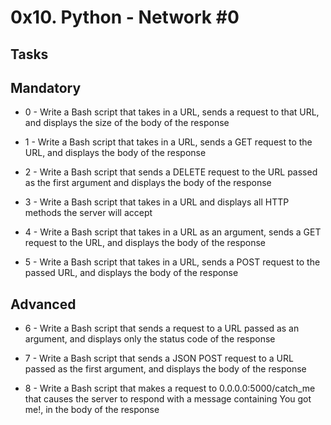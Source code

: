 # 0x10. Python - Network #0

## Tasks

## Mandatory

* 0 - Write a Bash script that takes in a URL, sends a request to that URL, and displays the size of the body of the response

* 1 - Write a Bash script that takes in a URL, sends a GET request to the URL, and displays the body of the response

* 2 - Write a Bash script that sends a DELETE request to the URL passed as the first argument and displays the body of the response

* 3 - Write a Bash script that takes in a URL and displays all HTTP methods the server will accept

* 4 - Write a Bash script that takes in a URL as an argument, sends a GET request to the URL, and displays the body of the response

* 5 - Write a Bash script that takes in a URL, sends a POST request to the passed URL, and displays the body of the response

## Advanced

* 6 - Write a Bash script that sends a request to a URL passed as an argument, and displays only the status code of the response

* 7 - Write a Bash script that sends a JSON POST request to a URL passed as the first argument, and displays the body of the response

* 8 - Write a Bash script that makes a request to 0.0.0.0:5000/catch_me that causes the server to respond with a message containing You got me!, in the body of the response
